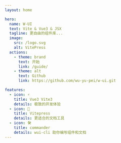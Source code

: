 ```yaml
---
layout: home

hero:
  name: W-UI
  text: Vite & Vue3 & JSX
  tagline: 更自由的组件库...
  image:
    src: /logo.svg
    alt: VitePress
  actions:
    - theme: brand
      text: 开始
      link: /guide/
    - theme: alt
      text: Github
      link: https://github.com/wu-yu-pei/w-ui.git

features:
  - icon: ⚡️
    title: Vue3 Vite3
    details: 极致的开发体验
  - icon: 🖖
    title: Vitepress
    details: 更适合的文档工具
  - icon: 🛠️
    title: commander
    details: wui-cli 助你编写组件和文档
---
```

